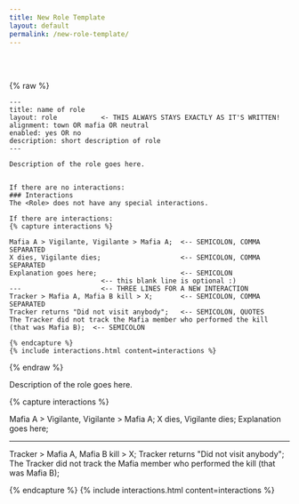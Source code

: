 ```yaml
---
title: New Role Template
layout: default
permalink: /new-role-template/
---
```


<br>
<br>

{% raw %}
```
---
title: name of role
layout: role           <- THIS ALWAYS STAYS EXACTLY AS IT'S WRITTEN!
alignment: town OR mafia OR neutral
enabled: yes OR no
description: short description of role
---

Description of the role goes here.


If there are no interactions:
### Interactions
The <Role> does not have any special interactions.

If there are interactions:
{% capture interactions %}

Mafia A > Vigilante, Vigilante > Mafia A;  <-- SEMICOLON, COMMA SEPARATED
X dies, Vigilante dies;                    <-- SEMICOLON, COMMA SEPARATED
Explanation goes here;                     <-- SEMICOLON
                       <-- this blank line is optional :)
---                    <-- THREE LINES FOR A NEW INTERACTION
Tracker > Mafia A, Mafia B kill > X;       <-- SEMICOLON, COMMA SEPARATED
Tracker returns "Did not visit anybody";   <-- SEMICOLON, QUOTES
The Tracker did not track the Mafia member who performed the kill (that was Mafia B);  <-- SEMICOLON

{% endcapture %}
{% include interactions.html content=interactions %}
```
{% endraw %}


Description of the role goes here.

{% capture interactions %}

Mafia A > Vigilante, Vigilante > Mafia A;
X dies, Vigilante dies;
Explanation goes here;

--- 
Tracker > Mafia A, Mafia B kill > X;
Tracker returns "Did not visit anybody";
The Tracker did not track the Mafia member who performed the kill (that was Mafia B);

{% endcapture %}
{% include interactions.html content=interactions %}
